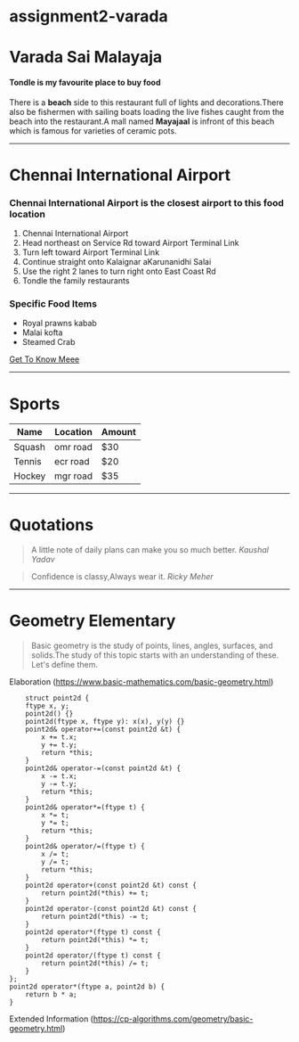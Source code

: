 # assignment2-varada
# Varada Sai Malayaja
#### Tondle is my favourite place to buy food

There is a **beach** side to this restaurant full of lights and decorations.There also be fishermen with sailing boats loading the live fishes caught from the beach into the restaurant.A mall named **Mayajaal** is infront of this beach which is famous for varieties of ceramic pots.

-------------------------------------------------------------------------------

# Chennai International Airport
### Chennai International Airport is the closest airport to this food location
1. Chennai International Airport
2. Head northeast on Service Rd toward Airport Terminal Link
3. Turn left toward Airport Terminal Link
4. Continue straight onto Kalaignar aKarunanidhi Salai
5. Use the right 2 lanes to turn right onto East Coast Rd
6. Tondle the family restaurants

### Specific Food Items

* Royal prawns kabab
* Malai kofta
* Steamed Crab

[Get To Know Meee](https://github.com/S546830/assignment2-varada/blob/main/AboutMe.md)

--------------------------------------------------------------------------------------------------------

# Sports  

| Name   |   Location   |   Amount   |
|--------|--------------|------------|
| Squash | omr road     | $30        |
| Tennis | ecr road     | $20        |
| Hockey | mgr road     | $35        |

--------------------------------------------------------------------------------------------------------

# Quotations

>A little note of daily plans can make you so much better. *Kaushal Yadav*

>Confidence is classy,Always wear it. *Ricky Meher*

---------------------------------------------------------------------------------------------------------

# Geometry  Elementary

>Basic geometry is the study of points, lines, angles, surfaces, and solids.The study of this topic starts with an understanding of these. Let's define them.

Elaboration (https://www.basic-mathematics.com/basic-geometry.html)

        struct point2d {
        ftype x, y;
        point2d() {}
        point2d(ftype x, ftype y): x(x), y(y) {}
        point2d& operator+=(const point2d &t) {
            x += t.x;
            y += t.y;
            return *this;
        }
        point2d& operator-=(const point2d &t) {
            x -= t.x;
            y -= t.y;
            return *this;
        }
        point2d& operator*=(ftype t) {
            x *= t;
            y *= t;
            return *this;
        }
        point2d& operator/=(ftype t) {
            x /= t;
            y /= t;
            return *this;
        }
        point2d operator+(const point2d &t) const {
            return point2d(*this) += t;
        }
        point2d operator-(const point2d &t) const {
            return point2d(*this) -= t;
        }
        point2d operator*(ftype t) const {
            return point2d(*this) *= t;
        }
        point2d operator/(ftype t) const {
            return point2d(*this) /= t;
        }
    };
    point2d operator*(ftype a, point2d b) {
        return b * a;
    }

Extended Information (https://cp-algorithms.com/geometry/basic-geometry.html)